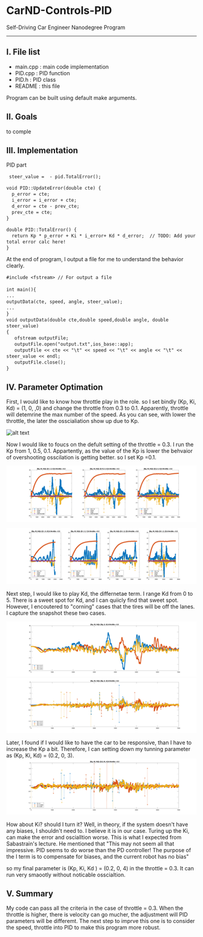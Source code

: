 # CarND-Controls-PID
Self-Driving Car Engineer Nanodegree Program

---

[//]: # (Image References)

[image1]: ./images/throttle.png "throttle DOE" 
[image2]: ./images/Kp_DOE.png "Kp DOE" 
[image3]: ./images/Kp_DOE2.png "Kp DOE CTE" 
[image4]: ./images/Kp_DOE3.png "Kp DOE steering angle" 
[image5]: ./images/Kd_DOE.png "Kd DOE" 
[image6]: ./images/Ki_DOE.png "Ki DOE" 
[image7]: ./images/cornering_1.png "example1"
[image8]: ./images/cornering_2.png "example3"


I. File list
------------
- main.cpp        : main code implementation
- PID.cpp        : PID function
- PID.h        : PID class
- README            : this file

Program can be built using default make arguments.

II. Goals 
----------
to comple 


III. Implementation
----------
PID part

```pid.UpdateError(cte);
 steer_value =  - pid.TotalError(); 
```
```
void PID::UpdateError(double cte) {
  p_error = cte;
  i_error = i_error + cte;
  d_error = cte - prev_cte;
  prev_cte = cte;
}
```
```
double PID::TotalError() {
  return Kp * p_error + Ki * i_error+ Kd * d_error;  // TODO: Add your total error calc here!
}
```
At the end of program, I output a file for me to understand the behavior clearly. 
```
#include <fstream> // For output a file

int main(){
...
outputData(cte, speed, angle, steer_value);
...
}
void outputData(double cte,double speed,double angle, double steer_value)
{
   ofstream outputFile;
   outputFile.open("output.txt",ios_base::app);
   outputFile << cte << "\t" << speed << "\t" << angle << "\t" << steer_value << endl;
   outputFile.close();
}

```
IV. Parameter Optimation
----------

First, I would like to know how throttle play in the role. so I set bindly (Kp, Ki, Kd) = (1, 0, ,0) and change the throttle from 0.3 to 0.1. Apparently, throttle will detemrine the max number of the speed. As you can see, with lower the throttle, the later the osscialiation show up due to Kp. 

![alt text][image1]

Now I would like to foucs on the defult setting of the throttle = 0.3. I run the Kp from 1, 0.5, 0.1. Appartently, as the value of the Kp is lower the behvaior of overshooting osscilation is getting better. so I set Kp =0.1. 

![alt text][image2]

![alt text][image5]

Next step, I would like to play Kd, the differnetae term. I range Kd from 0 to 5. There is a sweet spot for Kd, and I can quiicly find that sweet spot. However, I encoutered to "corning" cases that the tires will be off the lanes. I capture the snapshot these two cases. 


![alt text][image3]
![alt text][image4]

Later, I found if I would like to have the car to be responsive, than I have to increase the Kp a bit. Therefore, I can setting down my tunning parameter as (Kp, Ki, Kd) = (0.2, 0, 3). 
![alt text][image6] 

How about Ki? should I turn it?  Well, in theory, if the system doesn't have any biases, I shouldn't need to. I believe it is in our case. Turing up the Ki, can make the error and oscialltion worse.  This is what I expected from Sabastrain's lecture.  He mentioned that "This may not seem all that impressive. PID seems to do worse than the PD controller! The purpose of the I term is to compensate for biases, and the current robot has no bias" 


so my final parameter is  (Kp, Ki, Kd ) = (0.2, 0, 4) in the throttle = 0.3. It can run very smaootly without noticable osscialtion. 

V. Summary
----------
My code can pass all the criteria in the case of throttle = 0.3. When the throttle is higher, there is velocity can go mucher, the adjustment will PID parameters will be differemt. The next step to imprve this one is to consider the speed, throttle into PID to make this program more robust.  
